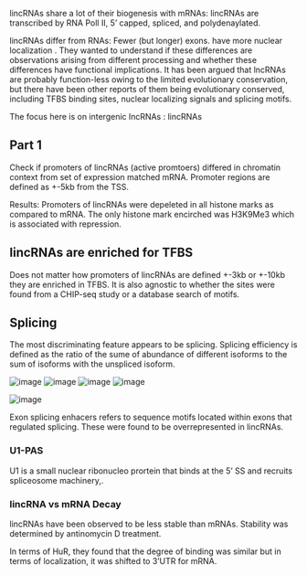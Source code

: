 lincRNAs share a lot of their biogenesis with mRNAs: lincRNAs are transcribed by RNA Poll II, 5’ capped, spliced, and polydenaylated.

lincRNAs differ from RNAs: Fewer (but longer) exons. have more nuclear localization . They wanted to understand if these differences are observations arising from different processing and whether these differences have functional implications. It has been argued that lncRNAs are probably function-less owing to the limited evolutionary conservation, but there have been other reports of them being evolutionary conserved, including TFBS binding sites, nuclear localizing signals and splicing motifs.

The focus here is on intergenic lncRNAs : lincRNAs

Part 1
------

Check if promoters of lincRNAs (active promtoers) differed in chromatin context from set of expression matched mRNA. Promoter regions are defined as +-5kb from the TSS.

Results: Promoters of lincRNAs were depeleted in all histone marks as compared to mRNA. The only histone mark encirched was H3K9Me3 which is associated with repression.

lincRNAs are enriched for TFBS
------------------------------

Does not matter how promoters of lincRNAs are defined +-3kb or +-10kb they are enriched in TFBS. It is also agnostic to whether the sites were found from a CHIP-seq study or a database search of motifs.

Splicing
--------

The most discriminating feature appears to be splicing. Splicing efficiency is defined as the ratio of the sume of abundance of different isoforms to the sum of isoforms with the unspliced isoform.

<img src="isoform.png" alt="image" />

<img src="splicing_efficiency.png" alt="image" />

<img src="splicing_efficiency_1.png" alt="image" />

<img src="splicing_enhancer.png" alt="image" />

![image](alt_splicing.png)

Exon splicing enhacers refers to sequence motifs located within exons that regulated splicing. These were found to be overrepresented in lincRNAs.

### U1-PAS

U1 is a small nuclear ribonucleo prortein that binds at the 5’ SS and recruits spliceosome machinery,.

### lincRNA vs mRNA Decay

lincRNAs have been observed to be less stable than mRNAs. Stability was determined by antinomycin D treatment.

In terms of HuR, they found that the degree of binding was similar but in terms of localization, it was shifted to 3’UTR for mRNA.
